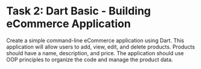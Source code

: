 # Task 2: Dart Basic - Building eCommerce Application
Create a simple command-line eCommerce application using Dart. This application will allow users to add, view, edit, and delete products. Products should have a name, description, and price.  The application should use OOP principles to organize the code and manage the product data.
